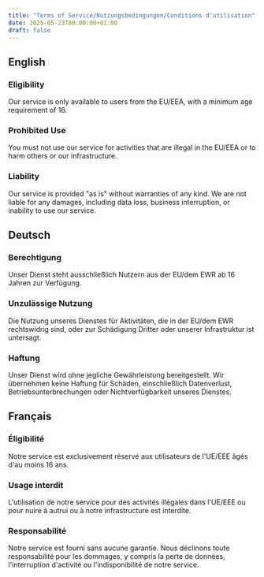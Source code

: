 ```yaml
---
title: "Terms of Service/Nutzungsbedingungen/Conditions d'utilisation"
date: 2025-05-23T00:00:00+01:00
draft: false
---
```


## English

### Eligibility

Our service is only available to users from the EU/EEA, with a minimum age requirement of 16.

### Prohibited Use

You must not use our service for activities that are illegal in the EU/EEA or to harm others or our infrastructure.

### Liability

Our service is provided "as is" without warranties of any kind. We are not liable for any damages, including data loss, business interruption, or inability to use our service.

## Deutsch

### Berechtigung

Unser Dienst steht ausschließlich Nutzern aus der EU/dem EWR ab 16 Jahren zur Verfügung.

### Unzulässige Nutzung

Die Nutzung unseres Dienstes für Aktivitäten, die in der EU/dem EWR rechtswidrig sind, oder zur Schädigung Dritter oder unserer Infrastruktur ist untersagt.

### Haftung

Unser Dienst wird ohne jegliche Gewährleistung bereitgestellt. Wir übernehmen keine Haftung für Schäden, einschließlich Datenverlust, Betriebsunterbrechungen oder Nichtverfügbarkeit unseres Dienstes.

## Français

### Éligibilité

Notre service est exclusivement réservé aux utilisateurs de l'UE/EEE âgés d'au moins 16 ans.

### Usage interdit

L'utilisation de notre service pour des activités illégales dans l'UE/EEE ou pour nuire à autrui ou à notre infrastructure est interdite.

### Responsabilité

Notre service est fourni sans aucune garantie. Nous déclinons toute responsabilité pour les dommages, y compris la perte de données, l'interruption d'activité ou l'indisponibilité de notre service.
